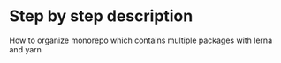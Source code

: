# Step by step description 
How to organize monorepo which contains multiple packages with lerna and yarn

